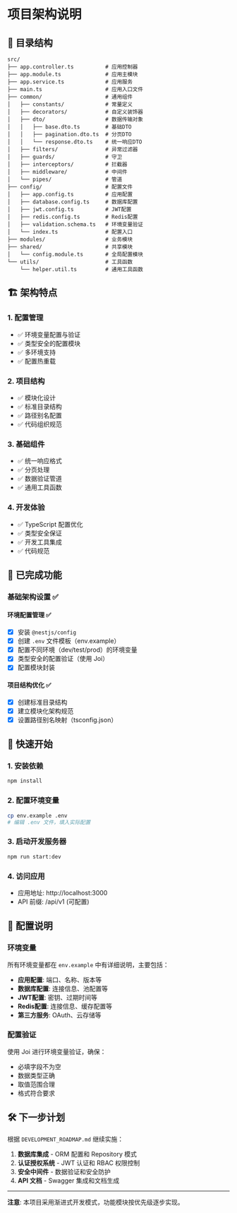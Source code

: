 # 项目架构说明

## 📁 目录结构

```
src/
├── app.controller.ts          # 应用控制器
├── app.module.ts              # 应用主模块
├── app.service.ts             # 应用服务
├── main.ts                    # 应用入口文件
├── common/                    # 通用组件
│   ├── constants/             # 常量定义
│   ├── decorators/            # 自定义装饰器
│   ├── dto/                   # 数据传输对象
│   │   ├── base.dto.ts        # 基础DTO
│   │   ├── pagination.dto.ts  # 分页DTO
│   │   └── response.dto.ts    # 统一响应DTO
│   ├── filters/               # 异常过滤器
│   ├── guards/                # 守卫
│   ├── interceptors/          # 拦截器
│   ├── middleware/            # 中间件
│   └── pipes/                 # 管道
├── config/                    # 配置文件
│   ├── app.config.ts          # 应用配置
│   ├── database.config.ts     # 数据库配置
│   ├── jwt.config.ts          # JWT配置
│   ├── redis.config.ts        # Redis配置
│   ├── validation.schema.ts   # 环境变量验证
│   └── index.ts               # 配置入口
├── modules/                   # 业务模块
├── shared/                    # 共享模块
│   └── config.module.ts       # 全局配置模块
└── utils/                     # 工具函数
    └── helper.util.ts         # 通用工具函数
```

## 🏗️ 架构特点

### 1. 配置管理

- ✅ 环境变量配置与验证
- ✅ 类型安全的配置模块
- ✅ 多环境支持
- ✅ 配置热重载

### 2. 项目结构

- ✅ 模块化设计
- ✅ 标准目录结构
- ✅ 路径别名配置
- ✅ 代码组织规范

### 3. 基础组件

- ✅ 统一响应格式
- ✅ 分页处理
- ✅ 数据验证管道
- ✅ 通用工具函数

### 4. 开发体验

- ✅ TypeScript 配置优化
- ✅ 类型安全保证
- ✅ 开发工具集成
- ✅ 代码规范

## 🎯 已完成功能

### 基础架构设置 ✅

#### 环境配置管理 ✅

- [x] 安装 `@nestjs/config`
- [x] 创建 `.env` 文件模板（env.example）
- [x] 配置不同环境（dev/test/prod）的环境变量
- [x] 类型安全的配置验证（使用 Joi）
- [x] 配置模块封装

#### 项目结构优化 ✅

- [x] 创建标准目录结构
- [x] 建立模块化架构规范
- [x] 设置路径别名映射（tsconfig.json）

## 🚀 快速开始

### 1. 安装依赖

```bash
npm install
```

### 2. 配置环境变量

```bash
cp env.example .env
# 编辑 .env 文件，填入实际配置
```

### 3. 启动开发服务器

```bash
npm run start:dev
```

### 4. 访问应用

- 应用地址: http://localhost:3000
- API 前缀: /api/v1 (可配置)

## 📝 配置说明

### 环境变量

所有环境变量都在 `env.example` 中有详细说明，主要包括：

- **应用配置**: 端口、名称、版本等
- **数据库配置**: 连接信息、池配置等
- **JWT配置**: 密钥、过期时间等
- **Redis配置**: 连接信息、缓存配置等
- **第三方服务**: OAuth、云存储等

### 配置验证

使用 Joi 进行环境变量验证，确保：

- 必填字段不为空
- 数据类型正确
- 取值范围合理
- 格式符合要求

## 🛠️ 下一步计划

根据 `DEVELOPMENT_ROADMAP.md` 继续实施：

1. **数据库集成** - ORM 配置和 Repository 模式
2. **认证授权系统** - JWT 认证和 RBAC 权限控制
3. **安全中间件** - 数据验证和安全防护
4. **API 文档** - Swagger 集成和文档生成

---

**注意**: 本项目采用渐进式开发模式，功能模块按优先级逐步实现。
